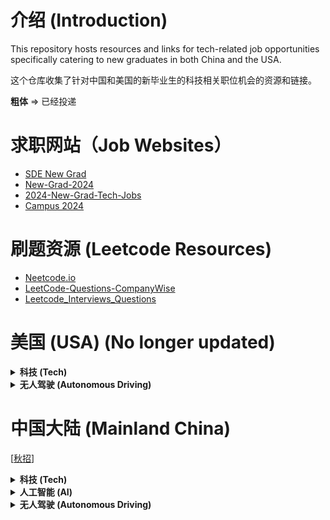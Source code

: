 
# 介绍 (Introduction)

This repository hosts resources and links for tech-related job opportunities specifically catering to new graduates in both China and the USA.

这个仓库收集了针对中国和美国的新毕业生的科技相关职位机会的资源和链接。

**粗体** => 已经投递


# 求职网站（Job Websites）
- [SDE New Grad](https://jobpulse.fyi/Software-Engineer-NewGrad)
- [New-Grad-2024](https://github.com/ReaVNaiL/New-Grad-2024)
- [2024-New-Grad-Tech-Jobs](https://github.com/SimplifyJobs/New-Grad-Positions)
- [Campus 2024](https://campus2024.top/)  

# 刷题资源 (Leetcode Resources)
- [Neetcode.io](https://neetcode.io/)
- [LeetCode-Questions-CompanyWise](https://github.com/krishnadey30/LeetCode-Questions-CompanyWise/tree/master)
- [Leetcode_Interviews_Questions](https://github.com/ShenZheng2000/Leetcode_Interviews_Questions)

# 美国 (USA) (No longer updated)

<details>
<summary><strong>科技 (Tech)</strong></summary>

- Amazon
- Google
- Nvidia
- Apple
- Microsoft
- **Intel** [[DS](https://intel.wd1.myworkdayjobs.com/en-us/external/job/US-Arizona-Phoenix/College-Graduate---Data-Science--BS-MS-_JR0247231?utm_source=Simplify)]
- **Tiktok** [[MLE](https://careers.tiktok.com/position/7262978927186282810/detail?spread=5MWH5CQ)]
- Veeva [[ASE](https://careers.veeva.com/job/14066697/associate-software-engineer-seeking-2024-grads-pleasanton-ca/)]
- Gecko Robotics [[SE](https://www.geckorobotics.com/careers/apply?gh_jid=5695200003&gh_src=2f1f94f93us)]
- Roblox [[SE](https://careers.roblox.com/jobs/5221252?gh_jid=5221252&gh_src=da92d0c91)]
- **WeRide.ai** [[SE](https://jobs.lever.co/weride/6ee0e3cc-4f36-4224-a9b9-f5e79247ebef)]
- **Scale.ai** [[MLE](https://scale.com/careers/4305880005)]
- Palantir [[PDSE](https://jobs.lever.co/palantir/8dcdb586-46ae-4f94-9d05-7f1989400049)]
- Sentry.io [[SE](https://boards.greenhouse.io/sentry/jobs/5193895)]
- Qualcomm
- Adobe
- Hitachi
- Instabase
- Expedia
- Zoom
- Tableau
- Wayfair
- Netflix
- ZipRecruiter
- Salesforce
- Meta
- Pinterest
- Snapchat
- IBM
- Cisco
- Databricks
- DeepMind
- Airbnb
- Dropbox
- Uber
- Twitter
- LinkedIn
- Intel
- Oracle
- VMware
- Workday
- HP Inc.
- Roku
- Zillow
- W&B
- Voxel51
- Toyota
- Scale AI
- BOSCH
- Hugging Face
- Sama
- Lambda
- Latitude
- Lightning AI
- Adeia
- Rivian
- Manot
- Kitware
- Dataminr
- Digital Divide Data
- Hulu
- Intuit
- Lyft
- Reddit
- Slack
- Stripe
- Twitch
- Yelp
- Generator Motors
- WSC Sports
- 3dMD
- iMerit
- Activeloop
- Alegion
- Labelbox
- Neural Magic
- Superb AI
- Cogito
- Matterport
- Micron
- Synthetaic
- MathWorks
- Carbon Robotics

</details>

<details>
<summary><strong>无人驾驶 (Autonomous Driving)</strong></summary>
  
- **Applied Intuition** [[Jobs](https://www.appliedintuition.com/careers)]
- Waymo
- Cruise
- Zoox
- Aurora Innovation
- Nuro
- Tesla
- Fyusion
- Woven Planet
- Skydio
- Pony AI
- Qcraft
- Xpeng
- Argo AI
- TuSimple
- Motional
- Wayve
- General Motors Company
- Luminar Technologies
- Torc Robotics
- Embark Technology
- RideCell, Inc.
- Velodyne Lidar
- AEye

</details>



# 中国大陆 (Mainland China)

[[秋招]()]

<details>
<summary><strong>科技 (Tech)</strong></summary>

- **腾讯** [[秋招](https://join.qq.com/post.html?query=p_1)]
- **阿里巴巴** [[秋招](https://talent-holding.alibaba.com/campus/position-list?campusType=freshman&)]
- **阿里淘天** [[秋招](https://talent.taotian.com/campus/home)]
- **阿里达摩院** [[秋招](https://joindamo.alibaba.com/campus/position-list?campusType=freshman&lang=zh)]
- **美团** [[秋招](https://zhaopin.meituan.com/web/position?hiringType=1_1,1_3,1_4)]
- **京东** [[秋招](https://campus.jd.com/#/jobs?to=present&type=present)]
- **华为** [[秋招](https://career.huawei.com/reccampportal/portal5/campus-recruitment.html?jobTypes=2#jobList)]    
- **百度** [[秋招](https://talent.baidu.com/jobs/list?recruitType=GRADUATE)]   
- 拼多多 [[秋招](https://careers.pinduoduo.com/campus/grad)]
- **快手** [[秋招](https://campus.kuaishou.cn/#/campus/jobs?pageNum=1&pageSize=10)]
- **携程**  [[秋招](https://campus.ctrip.com/campus-recruitment/trip/37757/#/)]
- 大疆 （网申截止）
- **联想** [[秋招](https://talent.lenovo.com.cn/campus)]
- 美的 [[秋招](https://careers.midea.com/schoolOut/home)]
- **小米** [[秋招](https://hr.xiaomi.com/campus)]
- 新浪 [[秋招](https://app.mokahr.com/campus-recruitment/sina/43536#/jobs?page=1&anchorName=jobsList&project%5B0%5D=100060307)]
- 搜狐 [[秋招](https://app.mokahr.com/campus_apply/sohu/5682#/)]   
- **滴滴出行** [[秋招](https://campus.didiglobal.com/campus_apply/didiglobal/96064#/)]
- **字节跳动** [[秋招](https://jobs.bytedance.com/campus/position?keywords=&category=&location=&project=&type=2&job_hot_flag=&current=1&limit=10&functionCategory=&tag=&spread=9RJJHVT)]
- **高德地图** [[秋招](https://talent.amap.com/campus/position-list?campusType=freshman&lang=zh)] 
- **海康威视** [[秋招](https://campushr.hikvision.com/school?schoolType=nozxf)]  
- **OPPO**  [[秋招](https://careers.oppo.com/university/oppo/campus/post?recruitType=Graduate)]
- **哔哩哔哩** [[秋招](https://jobs.bilibili.com/campus/positions?type=3)]  
- **美图** [[秋招](https://campus.meitu.com/campus-recruitment/meitu/54138/#/jobs?zhineng=82990)]
- 荣耀 [[秋招](https://career.hihonor.com/SU60eea919bef57c1023f6fe78/pb/school.html)]
- **360** [[秋招](https://360campus.zhiye.com/jobs)]
- vivo [[秋招](https://hr.vivo.com/wt/vivo/web/templet1000/index/corpwebPosition1000vivo!gotoPostListForAjax?brandCode=1&useForm=0&recruitType=1&showComp=true)]
- 网易 [[秋招](https://campus.163.com/app/job/position?id=55)]
- 顺丰 [[秋招](https://campus.sf-express.com/#/homePage)]
</details>


<details>
<summary><strong>人工智能 (AI)</strong></summary>

- **科大讯飞** [[秋招](https://campus.iflytek.com/official-pc/jobList?index=3)]
- **旷视科技** [[秋招](https://app.mokahr.com/campus-recruitment/mhr/38642?previewKey=df2fc620d48540cf9acd8b2179efb8f5c8dd3f14e1fc444a8b8d16c431778155#/jobs?project=100052317)]
- 商汤科技 (还未开放）
- **依图科技** [[秋招](https://app.mokahr.com/campus_apply/yitu-inc/3700#/)]
- 云从科技 (还未开放）
- 第四范式 [[秋招](https://app.mokahr.com/campus-recruitment/4paradigm/58145#/)]
- 格灵深瞳 [[秋招](https://www.deepglint.com/joinus)]
- 大恒图像 [[秋招](https://www.daheng-imaging.com/index.php?m=content&c=index&a=lists&catid=29&skeyword=&cityid=79)]
- 寒武纪 [[秋招](https://app.mokahr.com/campus_apply/cambricon/44201#/)]

</details>

<details>
<summary><strong>无人驾驶 (Autonomous Driving)</strong></summary>

- **小马智行** [[秋招](https://ponyai.jobs.feishu.cn/ponycampus)]
- **文远知行** [[秋招](https://app.mokahr.com/campus_apply/jingchi/2137#/)]
- Momenta [[秋招](https://momenta.jobs.feishu.cn/campus/?spread=UUN2S82)]
- 地平线 [[秋招](https://wecruit.hotjob.cn/SU64819a4f2f9d2433ba8b043a/pb/custom.html?parentKey=section_0&pageType=customize_section_0#/)]
- 纵目科技 (还未开放）
- 蔚来汽车 [[秋招](https://nio.jobs.feishu.cn/campus/?keywords=&category=&location=&project=7254481820200159547&type=&job_hot_flag=&current=1&limit=10&functionCategory=&tag=&spread=CDRBT29)]
- 小鹏汽车 [[秋招](https://campus.xiaopeng.com/campus_apply/xiaopeng/22/#/)]
- 驭势科技 [[秋招](https://app.mokahr.com/campus_apply/yushi/3773#/)]
- 易控智驾 [[秋招](https://app.mokahr.com/campus-recruitment/eqhr/39786#/)]
- 轻舟智航 (还未开放）
- 毫末智行 [[秋招](https://career.haomoai.com/campus-recruitment/haomo/44789#/jobs?project=100074055)]
- 元戎启行 [[秋招](https://app.mokahr.com/campus_apply/deeproute/6487#/)]
- AutoX[[秋招](https://app.mokahr.com/campus_apply/autox/6313#/jobs?location=%E6%B7%B1%E5%9C%B3%E5%B8%82)]
- 极氪 [[秋招](https://app.mokahr.com/campus-recruitment/geely/98147?sourceToken=7aece89dc565a56cab5729f0633412eb#/)]

</details>

